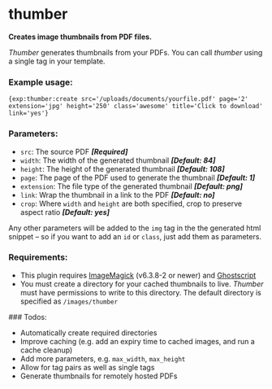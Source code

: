 # thumber

__Creates image thumbnails from PDF files.__

_Thumber_ generates thumbnails from your PDFs. You can call _thumber_ using a single tag in your template.

### Example usage:

```
{exp:thumber:create src='/uploads/documents/yourfile.pdf' page='2' extension='jpg' height='250' class='awesome' title='Click to download' link='yes'}
```

### Parameters:
 - `src`: The source PDF ___[Required]___
 - `width`: The width of the generated thumbnail ___[Default: 84]___
 - `height`: The height of the generated thumbnail ___[Default: 108]___
 - `page`: The page of the PDF used to generate the thumbnail ___[Default: 1]___
 - `extension`: The file type of the generated thumbnail ___[Default: png]___
 - `link`: Wrap the thumbnail in a link to the PDF ___[Default: no]___
 - `crop`: Where `width` and `height` are both specified, crop to preserve aspect ratio ___[Default: yes]___

Any other parameters will be added to the `img` tag in the the generated html snippet – so if you want to add an `id` or `class`, just add them as parameters.

### Requirements:
 - This plugin requires [ImageMagick](http://www.imagemagick.org/) (v6.3.8-2 or newer) and [Ghostscript](http://www.ghostscript.com/)
 - You must create a directory for your cached thumbnails to live. _Thumber_ must have permissions to write to this directory. The default directory is specified as `/images/thumber`

### Todos:
 - Automatically create required directories
 - Improve caching (e.g. add an expiry time to cached images, and run a cache cleanup)
 - Add more parameters, e.g. `max_width`, `max_height`
 - Allow for tag pairs as well as single tags
 - Generate thumbnails for remotely hosted PDFs